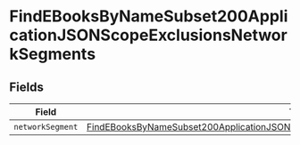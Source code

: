 # FindEBooksByNameSubset200ApplicationJSONScopeExclusionsNetworkSegments


## Fields

| Field                                                                                                                                                                                                   | Type                                                                                                                                                                                                    | Required                                                                                                                                                                                                | Description                                                                                                                                                                                             |
| ------------------------------------------------------------------------------------------------------------------------------------------------------------------------------------------------------- | ------------------------------------------------------------------------------------------------------------------------------------------------------------------------------------------------------- | ------------------------------------------------------------------------------------------------------------------------------------------------------------------------------------------------------- | ------------------------------------------------------------------------------------------------------------------------------------------------------------------------------------------------------- |
| `networkSegment`                                                                                                                                                                                        | [FindEBooksByNameSubset200ApplicationJSONScopeExclusionsNetworkSegmentsNetworkSegment](../../models/operations/findebooksbynamesubset200applicationjsonscopeexclusionsnetworksegmentsnetworksegment.md) | :heavy_minus_sign:                                                                                                                                                                                      | N/A                                                                                                                                                                                                     |